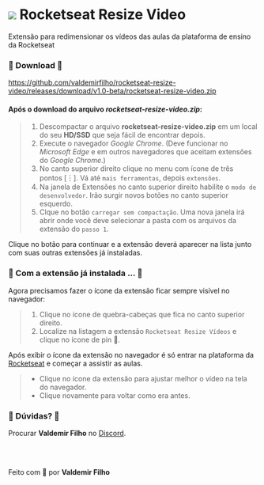 # ![](https://raw.githubusercontent.com/valdemirfilho/rocketseat-resize-video/main/images/icon-32.png)  Rocketseat Resize Video 
Extensão para redimensionar os vídeos das aulas da plataforma de ensino da Rocketseat

### 🧩 Download 🧩
https://github.com/valdemirfilho/rocketseat-resize-video/releases/download/v1.0-beta/rocketseat-resize-video.zip

#### Após o download do arquivo __*rocketseat-resize-video.zip*__:
>1. Descompactar o arquivo __rocketseat-resize-video.zip__ em um local do seu __HD/SSD__ que seja fácil de encontrar depois.
>2. Execute o navegador _Google Chrome_. (Deve funcionar no _Microsoft Edge_ e em outros navegadores que aceitam extensões do _Google Chrome_.)
>3. No canto superior direito clique no menu com ícone de três pontos [︙]. Vá até `mais ferramentas`, depois `extensões`.
>4. Na janela de Extensões no canto superior direito habilite o `modo de desenvolvedor`. Irão surgir novos botões no canto superior esquerdo.
>5. Clque no botão `carregar sem compactação`. Uma nova janela irá abrir onde você deve selecionar a pasta com os arquivos da extensão do `passo 1`. 

Clique no botão para continuar e a extensão deverá aparecer na lista junto com suas outras extensões já instaladas.

### 🎉 Com a extensão já instalada ... 🎉

Agora precisamos fazer o ícone da extensão ficar sempre visível no navegador:
>1. Clique no ícone de quebra-cabeças que fica no canto superior direito.
>2. Localize na listagem a extensão `Rocketseat Resize Vídeos` e clique no ícone de pin 📌.

Após exibir o ícone da extensão no navegador é só entrar na plataforma da [Rocketseat](https://app.rocketseat.com.br) e começar a assistir as aulas.

>* Clique no ícone da extensão para ajustar melhor o vídeo na tela do navegador.
>* Clique novamente para voltar como era antes.

### 🤔 Dúvidas? 🤔

Procurar **Valdemir Filho** no [Discord](https://discord.com/channels/327861810768117763/956248170915045386).

<br>
<br>

Feito com 💜 por __Valdemir Filho__
